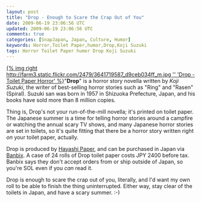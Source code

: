 ```yaml
---           
layout: post
title: "Drop - Enough to Scare the Crap Out of You"
date: 2009-06-19 23:06:56 UTC
updated: 2009-06-19 23:06:56 UTC
comments: true
categories: [SnapJapan, Japan, Culture, Humor]
keywords: Horror,Toilet Paper,humor,Drop,Koji Suzuki
tags: Horror Toilet Paper humor Drop Koji Suzuki
---
```

 


[{% img right http://farm3.static.flickr.com/2479/3641719587_d9ceb034ff_m.jpg '' 'Drop - Toilet Paper Horror' %}](http://www.flickr.com/photos/81796435@N00/3641719587 "View 'Drop - Toilet Paper Horror' on Flickr.com")"**Drop**" is a horror story novella written by _Koji Suzuki_, the writer of best-selling horror stories such as "Ring" and "Rasen" (Spiral). Suzuki san was born in 1957 in Shizuoka Prefecture, Japan, and his books have sold more than 8 million copies. 




Thing is, Drop's not your run-of-the-mill novella; it's printed on toilet paper. The Japanese summer is a time for telling horror stories around a campfire or watching the annual scary TV shows, and many Japanese horror stories are set in toilets, so it's quite fitting that there be a horror story written right _on_ your toilet paper, actually. 




Drop is produced by [Hayashi Paper](http://www.hayashi-paper.com/contents/pick-up/drop.html), and can be purchased in Japan via [Banbix](http://www.banbix.com/drop.htm). A case of 24 rolls of Drop toilet paper costs JPY 2400 before tax. Banbix says they don't accept orders from or ship outside of Japan, so you're SOL even if you _can_ read it. 




Drop is enough to scare the crap out of you, literally, and I'd want my own roll to be able to finish the thing uninterrupted. Either way, stay clear of the toilets in Japan, and have a scary summer. :-)


